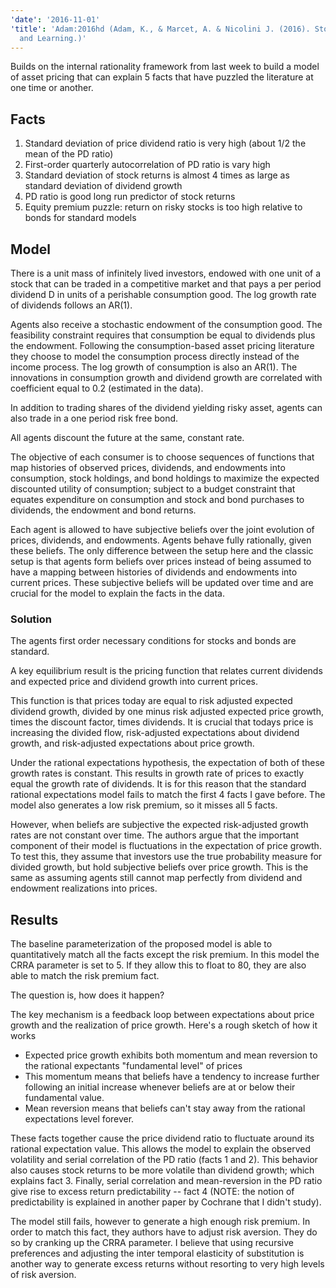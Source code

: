```yaml
---
'date': '2016-11-01'
'title': 'Adam:2016hd (Adam, K., & Marcet, A. & Nicolini J. (2016). Stock Market Volatility
  and Learning.)'
---
```


<p>Builds on the internal rationality framework from last week to build a model of asset pricing that can explain 5 facts that have puzzled the literature at one time or another.</p>
<h2 id="facts">Facts</h2>
<ol style="list-style-type: decimal">
<li>Standard deviation of price dividend ratio is very high (about 1/2 the mean of the PD ratio)</li>
<li>First-order quarterly autocorrelation of PD ratio is vary high</li>
<li>Standard deviation of stock returns is almost 4 times as large as standard deviation of dividend growth</li>
<li>PD ratio is good long run predictor of stock returns</li>
<li>Equity premium puzzle: return on risky stocks is too high relative to bonds for standard models</li>
</ol>
<h2 id="model">Model</h2>
<p>There is a unit mass of infinitely lived investors, endowed with one unit of a stock that can be traded in a competitive market and that pays a per period dividend D in units of a perishable consumption good. The log growth rate of dividends follows an AR(1).</p>
<p>Agents also receive a stochastic endowment of the consumption good. The feasibility constraint requires that consumption be equal to dividends plus the endowment. Following the consumption-based asset pricing literature they choose to model the consumption process directly instead of the income process. The log growth of consumption is also an AR(1). The innovations in consumption growth and dividend growth are correlated with coefficient equal to 0.2 (estimated in the data).</p>
<p>In addition to trading shares of the dividend yielding risky asset, agents can also trade in a one period risk free bond.</p>
<p>All agents discount the future at the same, constant rate.</p>
<p>The objective of each consumer is to choose sequences of functions that map histories of observed prices, dividends, and endowments into consumption, stock holdings, and bond holdings to maximize the expected discounted utility of consumption; subject to a budget constraint that equates expenditure on consumption and stock and bond purchases to dividends, the endowment and bond returns.</p>
<p>Each agent is allowed to have subjective beliefs over the joint evolution of prices, dividends, and endowments. Agents behave fully rationally, given these beliefs. The only difference between the setup here and the classic setup is that agents form beliefs over prices instead of being assumed to have a mapping between histories of dividends and endowments into current prices. These subjective beliefs will be updated over time and are crucial for the model to explain the facts in the data.</p>
<h3 id="solution">Solution</h3>
<p>The agents first order necessary conditions for stocks and bonds are standard.</p>
<p>A key equilibrium result is the pricing function that relates current dividends and expected price and dividend growth into current prices.</p>
<p>This function is that prices today are equal to risk adjusted expected dividend growth, divided by one minus risk adjusted expected price growth, times the discount factor, times dividends. It is crucial that todays price is increasing the divided flow, risk-adjusted expectations about dividend growth, and risk-adjusted expectations about price growth.</p>
<p>Under the rational expectations hypothesis, the expectation of both of these growth rates is constant. This results in growth rate of prices to exactly equal the growth rate of dividends. It is for this reason that the standard rational expectations model fails to match the first 4 facts I gave before. The model also generates a low risk premium, so it misses all 5 facts.</p>
<p>However, when beliefs are subjective the expected risk-adjusted growth rates are not constant over time. The authors argue that the important component of their model is fluctuations in the expectation of price growth. To test this, they assume that investors use the true probability measure for divided growth, but hold subjective beliefs over price growth. This is the same as assuming agents still cannot map perfectly from dividend and endowment realizations into prices.</p>
<h2 id="results">Results</h2>
<p>The baseline parameterization of the proposed model is able to quantitatively match all the facts except the risk premium. In this model the CRRA parameter is set to 5. If they allow this to float to 80, they are also able to match the risk premium fact.</p>
<p>The question is, how does it happen?</p>
<p>The key mechanism is a feedback loop between expectations about price growth and the realization of price growth. Here's a rough sketch of how it works</p>
<ul>
<li>Expected price growth exhibits both momentum and mean reversion to the rational expectants &quot;fundamental level&quot; of prices</li>
<li>This momentum means that beliefs have a tendency to increase further following an initial increase whenever beliefs are at or below their fundamental value.</li>
<li>Mean reversion means that beliefs can't stay away from the rational expectations level forever.</li>
</ul>
<p>These facts together cause the price dividend ratio to fluctuate around its rational expectation value. This allows the model to explain the observed volatility and serial correlation of the PD ratio (facts 1 and 2). This behavior also causes stock returns to be more volatile than dividend growth; which explains fact 3. Finally, serial correlation and mean-reversion in the PD ratio give rise to excess return predictability -- fact 4 (NOTE: the notion of predictability is explained in another paper by Cochrane that I didn't study).</p>
<p>The model still fails, however to generate a high enough risk premium. In order to match this fact, they authors have to adjust risk aversion. They do so by cranking up the CRRA parameter. I believe that using recursive preferences and adjusting the inter temporal elasticity of substitution is another way to generate excess returns without resorting to very high levels of risk aversion.</p>

